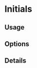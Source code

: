 <script setup lang="ts">
import StylePreview from "@theme/components/StylePreview.vue";
import StyleInfo from "@theme/components/StyleInfo.vue";
import StyleDescription from "@theme/components/StyleDescription.vue";
import StyleUsage from "@theme/components/StyleUsage.vue";
import StyleOptions from "@theme/components/StyleOptions.vue";
</script>

# Initials

<StylePreview styleName="initials" />

<StyleDescription styleName="initials" />

## Usage

<StyleUsage styleName="initials" />

## Options

<StyleOptions styleName="initials" />

## Details

<StyleInfo styleName="initials" />
